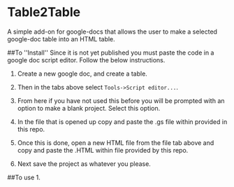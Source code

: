 # Table2Table
A simple add-on for google-docs that allows the user to make a selected google-doc table into an HTML table. 

##To ''Install''
Since it is not yet published you must paste the code in a google doc script editor.
Follow the below instructions.

1. Create a new google doc, and create a table.

2. Then in the tabs above select ``Tools->Script editor...``.

3. From here if you have not used this before you will be prompted with an option to make a blank project. 
Select this option.

4. In the file that is opened up copy and paste the .gs file within provided in this repo.

5. Once this is done, open a new HTML file from the file tab above and copy and paste the .HTML
within file provided by this repo.

6. Next save the project as whatever you please.

##To use
1. 
